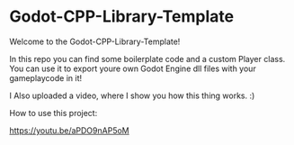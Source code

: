 # Godot-CPP-Library-Template


Welcome to the Godot-CPP-Library-Template!

In this repo you can find some boilerplate code and a custom Player class. 
You can use it to export youre own Godot Engine dll files with your gameplaycode in it!

I Also uploaded a video, where I show you how this thing works. :)

How to use this project: 

https://youtu.be/aPDO9nAP5oM
